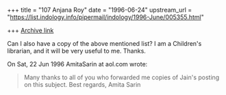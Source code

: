 +++
title = "107 Anjana Roy"
date = "1996-06-24"
upstream_url = "https://list.indology.info/pipermail/indology/1996-June/005355.html"

+++
[Archive link](https://list.indology.info/pipermail/indology/1996-June/005355.html)

Can I also have a copy of the above mentioned list? I am a Children's 
librarian, and it will be very useful to me. Thanks.

On Sat, 22 Jun 1996 AmitaSarin at aol.com wrote:

> Many thanks to all of you who forwarded me copies of Jain's posting on this
> subject.  Best regards,
> Amita Sarin
> 
> 




